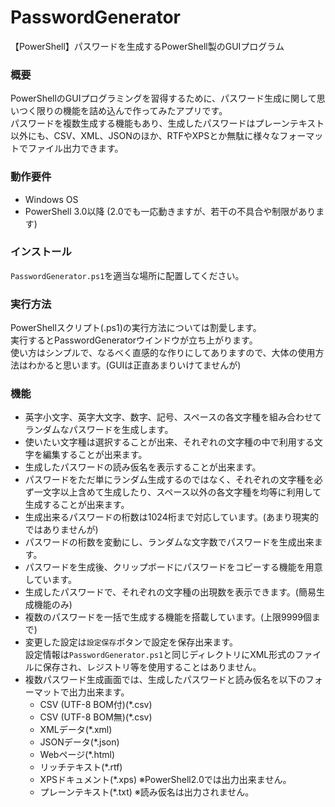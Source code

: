 # PasswordGenerator
【PowerShell】パスワードを生成するPowerShell製のGUIプログラム

### 概要
PowerShellのGUIプログラミングを習得するために、パスワード生成に関して思いつく限りの機能を詰め込んで作ってみたアプリです。<br>
パスワードを複数生成する機能もあり、生成したパスワードはプレーンテキスト以外にも、CSV、XML、JSONのほか、RTFやXPSとか無駄に様々なフォーマットでファイル出力できます。

### 動作要件

* Windows OS<br>
* PowerShell 3.0以降 (2.0でも一応動きますが、若干の不具合や制限があります)<br>

### インストール
`PasswordGenerator.ps1`を適当な場所に配置してください。

### 実行方法
PowerShellスクリプト(.ps1)の実行方法については割愛します。<br>
実行するとPasswordGeneratorウインドウが立ち上がります。<br>
使い方はシンプルで、なるべく直感的な作りにしてありますので、大体の使用方法はわかると思います。(GUIは正直あまりいけてませんが)

### 機能

* 英字小文字、英字大文字、数字、記号、スペースの各文字種を組み合わせてランダムなパスワードを生成します。<br>
* 使いたい文字種は選択することが出来、それぞれの文字種の中で利用する文字を編集することが出来ます。<br>
* 生成したパスワードの読み仮名を表示することが出来ます。<br>
* パスワードをただ単にランダム生成するのではなく、それぞれの文字種を必ず一文字以上含めて生成したり、スペース以外の各文字種を均等に利用して生成することが出来ます。
* 生成出来るパスワードの桁数は1024桁まで対応しています。(あまり現実的ではありませんが)
* パスワードの桁数を変動にし、ランダムな文字数でパスワードを生成出来ます。
* パスワードを生成後、クリップボードにパスワードをコピーする機能を用意しています。
* 生成したパスワードで、それぞれの文字種の出現数を表示できます。(簡易生成機能のみ)<br>
* 複数のパスワードを一括で生成する機能を搭載しています。(上限9999個まで)
* 変更した設定は`設定保存`ボタンで設定を保存出来ます。<br>設定情報は`PasswordGenerator.ps1`と同じディレクトリにXML形式のファイルに保存され、レジストリ等を使用することはありません。
* 複数パスワード生成画面では、生成したパスワードと読み仮名を以下のフォーマットで出力出来ます。
    * CSV (UTF-8 BOM付)(*.csv)
    * CSV (UTF-8 BOM無)(*.csv)
    * XMLデータ(*.xml)
    * JSONデータ(*.json)
    * Webページ(*.html)
    * リッチテキスト(*.rtf)
    * XPSドキュメント(*.xps)    ※PowerShell2.0では出力出来ません。
    * プレーンテキスト(*.txt)    ※読み仮名は出力されません。
